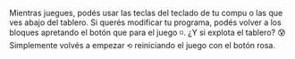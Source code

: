 Mientras juegues, podés usar las teclas del teclado de tu compu o las que ves abajo del tablero. Si querés modificar tu programa, podés volver a los bloques apretando el botón que para el juego :white_medium_small_square:. ¿Y si explota el tablero? :cold_sweat: Simplemente volvés a empezar `⟲` reiniciando el juego con el botón rosa. 